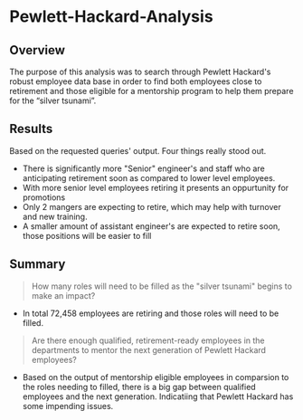 # Pewlett-Hackard-Analysis
## Overview
The purpose of this analysis was to search through Pewlett Hackard's robust employee data base in order to find both employees close to retirement and those eligible for a mentorship program to help them prepare for the “silver tsunami”.

## Results
Based on the requested queries' output. Four things really stood out.
- There is significantly more "Senior" engineer's and staff who are anticipating retirement soon as compared to lower level employees.
- With more senior level employees retiring it presents an oppurtunity for promotions
- Only 2 mangers are expecting to retire, which may help with turnover and new training.
- A smaller amount of assistant engineer's are expected to retire soon, those positions will be easier to fill

## Summary
> How many roles will need to be filled as the "silver tsunami" begins to make an impact?
- In total 72,458 employees are retiring and those roles will need to be filled.
> Are there enough qualified, retirement-ready employees in the departments to mentor the next generation of Pewlett Hackard employees?
- Based on the output of mentorship eligible employees in comparsion to the roles needing to filled, there is a big gap between qualified employees and the next generation. Indicatiing that Pewlett Hackard has some impending issues. 
